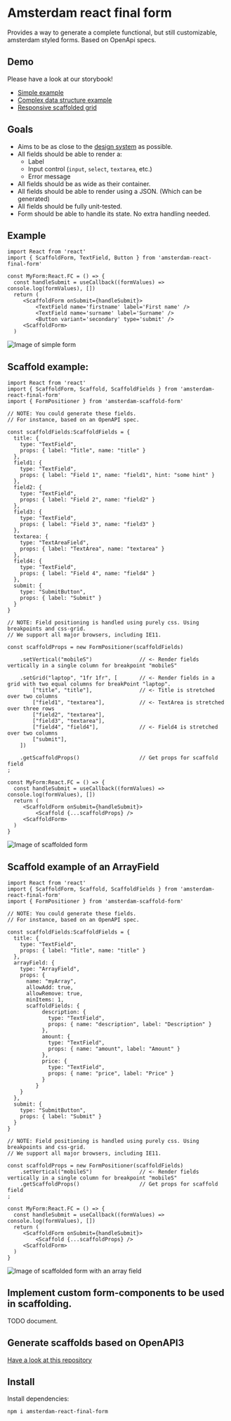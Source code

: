 # Amsterdam react final form

Provides a way to generate a complete functional, but still customizable, amsterdam styled forms. 
Based on OpenApi specs.

## Demo

Please have a look at our storybook! 
- [Simple example](https://jeffrey-zutt.github.io/amsterdam-react-final-form/?path=/story/complete-form--example)
- [Complex data structure example](https://jeffrey-zutt.github.io/amsterdam-react-final-form/?path=/story/complete-form--example-using-complex-fields)
- [Responsive scaffolded grid](https://jeffrey-zutt.github.io/amsterdam-react-final-form/?path=/story/scaffold--complex-grid)

## Goals

- Aims to be as close to the [design system](https://designsystem.amsterdam.nl/) as possible.
- All fields should be able to render a: 
    * Label
    * Input control (`input`, `select`, `textarea`, etc.)
    * Error message 
- All fields should be as wide as their container.
- All fields should be able to render using a JSON. (Which can be generated) 
- All fields should be fully unit-tested.
- Form should be able to handle its state. No extra handling needed.

## Example

```tsx
import React from 'react'
import { ScaffoldForm, TextField, Button } from 'amsterdam-react-final-form'

const MyForm:React.FC = () => {
  const handleSubmit = useCallback((formValues) => console.log(formValues), [])  
  return (
     <ScaffoldForm onSubmit={handleSubmit}>                
         <TextField name='firstname' label='First name' />
         <TextField name='surname' label='Surname' />
         <Button variant='secondary' type='submit' />
     <ScaffoldForm>        
  )
```
![Image of simple form](./docs-assets/simple.png)

## Scaffold example:

```tsx
import React from 'react'
import { ScaffoldForm, Scaffold, ScaffoldFields } from 'amsterdam-react-final-form'
import { FormPositioner } from 'amsterdam-scaffold-form'

// NOTE: You could generate these fields. 
// For instance, based on an OpenAPI spec.
 
const scaffoldFields:ScaffoldFields = {
  title: { 
    type: "TextField", 
    props: { label: "Title", name: "title" } 
  },
  field1: { 
    type: "TextField", 
    props: { label: "Field 1", name: "field1", hint: "some hint" } 
  },
  field2: { 
    type: "TextField", 
    props: { label: "Field 2", name: "field2" } 
  },
  field3: { 
    type: "TextField", 
    props: { label: "Field 3", name: "field3" } 
  },
  textarea: { 
    type: "TextAreaField", 
    props: { label: "TextArea", name: "textarea" } 
  },
  field4: { 
    type: "TextField", 
    props: { label: "Field 4", name: "field4" } 
  },
  submit: { 
    type: "SubmitButton", 
    props: { label: "Submit" } 
  }
}

// NOTE: Field positioning is handled using purely css. Using breakpoints and css-grid.
// We support all major browsers, including IE11. 

const scaffoldProps = new FormPositioner(scaffoldFields)
  
    .setVertical("mobileS")               // <- Render fields vertically in a single column for breakpoint "mobileS"
    
    .setGrid("laptop", "1fr 1fr", [       // <- Render fields in a grid with two equal columns for breakPoint "laptop". 
        ["title", "title"],               // <- Title is stretched over two columns 
        ["field1", "textarea"],           // <- TextArea is stretched over three rows
        ["field2", "textarea"],
        ["field3", "textarea"],
        ["field4", "field4"],             // <- Field4 is stretched over two columns
        ["submit"],
    ])
  
    .getScaffoldProps()                   // Get props for scaffold field
;

const MyForm:React.FC = () => {
  const handleSubmit = useCallback((formValues) => console.log(formValues), [])  
  return (
     <ScaffoldForm onSubmit={handleSubmit}>                
         <Scaffold {...scaffoldProps} />
     <ScaffoldForm>        
  )
}
```
![Image of scaffolded form](./docs-assets/grid-example.png)

## Scaffold example of an ArrayField

```tsx
import React from 'react'
import { ScaffoldForm, Scaffold, ScaffoldFields } from 'amsterdam-react-final-form'
import { FormPositioner } from 'amsterdam-scaffold-form'

// NOTE: You could generate these fields. 
// For instance, based on an OpenAPI spec.
 
const scaffoldFields:ScaffoldFields = {
  title: { 
    type: "TextField", 
    props: { label: "Title", name: "title" } 
  },
  arrayField: {
    type: "ArrayField",
    props: {
      name: "myArray",
      allowAdd: true,
      allowRemove: true,
      minItems: 1,
      scaffoldFields: {
           description: {
             type: "TextField",
             props: { name: "description", label: "Description" }
           },
           amount: {
             type: "TextField",
             props: { name: "amount", label: "Amount" }
           },
           price: {
             type: "TextField",
             props: { name: "price", label: "Price" }
           }
         }   
    } 
  },  
  submit: { 
    type: "SubmitButton", 
    props: { label: "Submit" } 
  }
}

// NOTE: Field positioning is handled using purely css. Using breakpoints and css-grid.
// We support all major browsers, including IE11. 

const scaffoldProps = new FormPositioner(scaffoldFields)  
    .setVertical("mobileS")               // <- Render fields vertically in a single column for breakpoint "mobileS"        
    .getScaffoldProps()                   // Get props for scaffold field
;

const MyForm:React.FC = () => {
  const handleSubmit = useCallback((formValues) => console.log(formValues), [])  
  return (
     <ScaffoldForm onSubmit={handleSubmit}>                
         <Scaffold {...scaffoldProps} />
     <ScaffoldForm>        
  )
}
```
![Image of scaffolded form with an array field](./docs-assets/array.gif)

## Implement custom form-components to be used in scaffolding.

TODO document.

## Generate scaffolds based on OpenAPI3
[Have a look at this repository](https://github.com/Jeffrey-Zutt/amsterdam-open-zaak-scaffold-form)

## Install

Install dependencies:
```
npm i amsterdam-react-final-form
```

